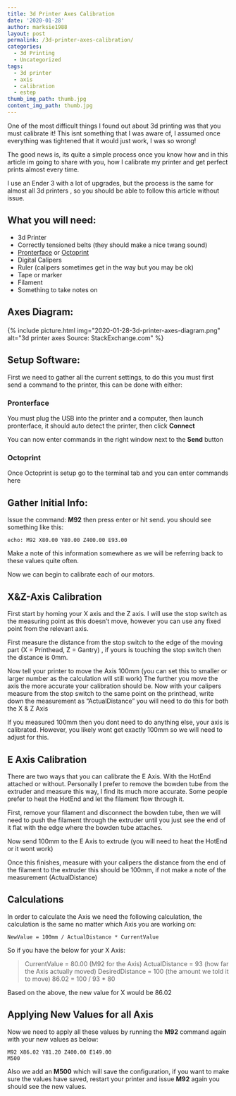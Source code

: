 ```yaml
---
title: 3d Printer Axes Calibration
date: '2020-01-28'
author: marksie1988
layout: post
permalink: /3d-printer-axes-calibration/
categories:
  - 3d Printing
  - Uncategorized
tags:
  - 3d printer
  - axis
  - calibration
  - estep
thumb_img_path: thumb.jpg
content_img_path: thumb.jpg
---
```

One of the most difficult things I found out about 3d printing was that you must calibrate it! This isnt something that I was aware of, I assumed once everything was tightened that it would just work, I was so wrong!

The good news is, its quite a simple process once you know how and in this article im going to share with you, how I calibrate my printer and get perfect prints almost every time.

I use an Ender 3 with a lot of upgrades, but the process is the same for almost all 3d printers , so you should be able to follow this article without issue.

## What you will need:

  * 3d Printer
  * Correctly tensioned belts (they should make a nice twang sound)
  * [Pronterface](https://www.pronterface.com/) or [Octoprint](https://octoprint.org/)
  * Digital Calipers
  * Ruler (calipers sometimes get in the way but you may be ok)
  * Tape or marker
  * Filament
  * Something to take notes on

## Axes Diagram:<figure class="wp-block-image size-large">

{% include picture.html img="2020-01-28-3d-printer-axes-diagram.png" alt="3d printer axes Source: StackExchange.com" %}

## Setup Software:

First we need to gather all the current settings, to do this you must first send a command to the printer, this can be done with either:

### Pronterface

You must plug the USB into the printer and a computer, then launch pronterface, it should auto detect the printer, then click **Connect**

You can now enter commands in the right window next to the **Send** button

### Octoprint

Once Octoprint is setup go to the terminal tab and you can enter commands here

## Gather Initial Info:

Issue the command: **M92** then press enter or hit send. you should see something like this:

```
echo: M92 X80.00 Y80.00 Z400.00 E93.00
```

Make a note of this information somewhere as we will be referring back to these values quite often.

Now we can begin to calibrate each of our motors.

## X&Z-Axis Calibration

First start by homing your X axis and the Z axis. I will use the stop switch as the measuring point as this doesn&#8217;t move, however you can use any fixed point from the relevant axis.

First measure the distance from the stop switch to the edge of the moving part (X = Printhead, Z = Gantry) , if yours is touching the stop switch then the distance is 0mm.

Now tell your printer to move the Axis 100mm (you can set this to smaller or larger number as the calculation will still work) The further you move the axis the more accurate your calibration should be. Now with your calipers measure from the stop switch to the same point on the printhead, write down the measurement as &#8220;ActualDistance&#8221; you will need to do this for both the X & Z Axis

If you measured 100mm then you dont need to do anything else, your axis is calibrated. However, you likely wont get exactly 100mm so we will need to adjust for this.

## E Axis Calibration

There are two ways that you can calibrate the E Axis. With the HotEnd attached or without. Personally I prefer to remove the bowden tube from the extruder and measure this way, I find its much more accurate. Some people prefer to heat the HotEnd and let the filament flow through it.

First, remove your filament and disconnect the bowden tube, then we will need to push the filament through the extruder until you just see the end of it flat with the edge where the bowden tube attaches.

Now send 100mm to the E Axis to extrude (you will need to heat the HotEnd or it wont work)

Once this finishes, measure with your calipers the distance from the end of the filament to the extruder this should be 100mm, if not make a note of the measurement (ActualDistance)

## Calculations

In order to calculate the Axis we need the following calculation, the calculation is the same no matter which Axis you are working on:

```
NewValue = 100mm / ActualDistance * CurrentValue
```

So if you have the below for your X Axis:

  >CurrentValue = 80.00 (M92 for the Axis)
  ActualDistance = 93 (how far the Axis actually moved)
  DesiredDistance = 100 (the amount we told it to move)
  86.02 = 100 / 93 * 80

Based on the above, the new value for X would be 86.02

## Applying New Values for all Axis

Now we need to apply all these values by running the **M92** command again with your new values as below:

```
M92 X86.02 Y81.20 Z400.00 E149.00
M500
```

Also we add an **M500** which will save the configuration, if you want to make sure the values have saved, restart your printer and issue **M92** again you should see the new values.
